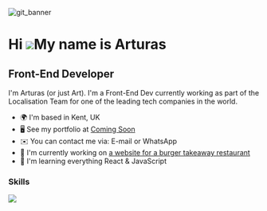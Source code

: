 ![git_banner](https://github.com/arturasTY/arturasTY/assets/30295076/baa6388e-369e-48e9-a50e-357cdcc37a6e)

Hi ![](https://user-images.githubusercontent.com/18350557/176309783-0785949b-9127-417c-8b55-ab5a4333674e.gif)My name is Arturas
==================================================================================================================================

Front-End Developer
-------------------

I'm Arturas (or just Art). I'm a Front-End Dev currently working as part of the Localisation Team for one of the leading tech companies in the world.

* 🌍  I'm based in Kent, UK
* 🖥️  See my portfolio at [Coming Soon](#)
* ✉️  You can contact me via: E-mail or WhatsApp
* 🚀  I'm currently working on [a website for a burger takeaway restaurant](#)
* 🧠  I'm learning everything React & JavaScript

### Skills

[![](https://skillicons.dev/icons?i=html,css,js,react,next,tailwind,sass,styledcomponents,mongodb,vite,github,vscode,ps,figma)]()
